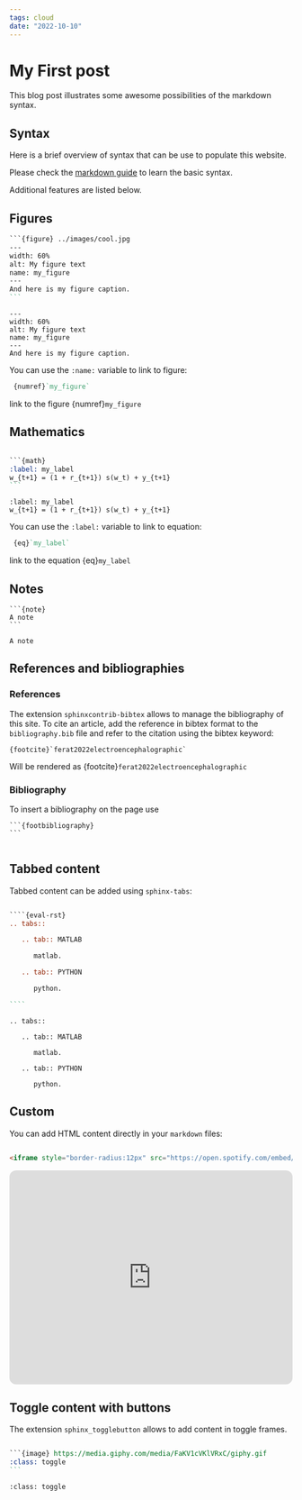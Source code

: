 ```yaml
---
tags: cloud
date: "2022-10-10"
---
```


# My First post


This blog post illustrates some awesome possibilities of the markdown syntax.


## Syntax

Here is a brief overview of syntax that can be use to populate this website.

Please check the [markdown guide](https://www.markdownguide.org/basic-syntax/)
to learn the basic syntax.

Additional features are listed below.

## Figures

``````restructuredtext
```{figure} ../images/cool.jpg
---
width: 60%
alt: My figure text
name: my_figure
---
And here is my figure caption.
```
``````

```{figure} ../images/cool.jpg
---
width: 60%
alt: My figure text
name: my_figure
---
And here is my figure caption.
```

You can use the `:name:` variable to link to figure:
``````restructuredtext
 {numref}`my_figure`
``````
link to the figure {numref}`my_figure`

## Mathematics

``````restructuredtext

```{math}
:label: my_label
w_{t+1} = (1 + r_{t+1}) s(w_t) + y_{t+1}
```

``````

```{math}
:label: my_label
w_{t+1} = (1 + r_{t+1}) s(w_t) + y_{t+1}
```

You can use the `:label:` variable to link to equation:
``````restructuredtext
 {eq}`my_label`
``````
link to the equation {eq}`my_label`

## Notes
````
```{note}
A note
```
````

```{note}
A note
```

## References and bibliographies

### References

The extension `sphinxcontrib-bibtex` allows to manage the bibliography of this site.
To cite an article, add the reference in bibtex format to the `bibliography.bib` file and
refer to the citation using the bibtex keyword:

````
{footcite}`ferat2022electroencephalographic`
````

Will be rendered as {footcite}`ferat2022electroencephalographic`

### Bibliography

To insert a bibliography on the page use

````
```{footbibliography}
```
````


```{footbibliography}
```

## Tabbed content

Tabbed content can be added using `sphinx-tabs`:

``````restructuredtext

````{eval-rst}
.. tabs::

   .. tab:: MATLAB

      matlab.

   .. tab:: PYTHON

      python.

````

``````



````{eval-rst}
.. tabs::

   .. tab:: MATLAB

      matlab.

   .. tab:: PYTHON

      python.
````

## Custom

You can add HTML content directly in your `markdown` files:


``````html

<iframe style="border-radius:12px" src="https://open.spotify.com/embed/track/0VypHqSlFRWpshnWwzLe5K?utm_source=generator" width="100%" height="380" frameBorder="0" allowfullscreen="" allow="autoplay; clipboard-write; encrypted-media; fullscreen; picture-in-picture" loading="lazy"></iframe>

``````

<iframe style="border-radius:12px" src="https://open.spotify.com/embed/track/0VypHqSlFRWpshnWwzLe5K?utm_source=generator" width="100%" height="380" frameBorder="0" allowfullscreen="" allow="autoplay; clipboard-write; encrypted-media; fullscreen; picture-in-picture" loading="lazy"></iframe>

## Toggle content with buttons


The extension `sphinx_togglebutton` allows to add content in toggle frames.

``````restructuredtext

```{image} https://media.giphy.com/media/FaKV1cVKlVRxC/giphy.gif
:class: toggle
```

``````

```{image} https://media.giphy.com/media/FaKV1cVKlVRxC/giphy.gif
:class: toggle
```